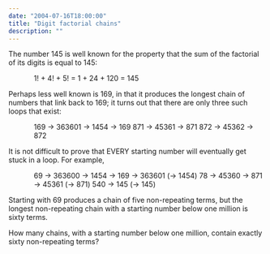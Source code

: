 ```yaml
---
date: "2004-07-16T18:00:00"
title: "Digit factorial chains"
description: ""
---
```


<p>The number 145 is well known for the property that the sum of the factorial of its digits is equal to 145:</p>
<p style="margin-left:50px;">1! + 4! + 5! = 1 + 24 + 120 = 145</p>
<p>Perhaps less well known is 169, in that it produces the longest chain of numbers that link back to 169; it turns out that there are only three such loops that exist:</p>
<p style="margin-left:50px;">169 → 363601 → 1454 → 169
871 → 45361 → 871
872 → 45362 → 872</p>
<p>It is not difficult to prove that EVERY starting number will eventually get stuck in a loop. For example,</p>
<p style="margin-left:50px;">69 → 363600 → 1454 → 169 → 363601 (→ 1454)
78 → 45360 → 871 → 45361 (→ 871)
540 → 145 (→ 145)</p>
<p>Starting with 69 produces a chain of five non-repeating terms, but the longest non-repeating chain with a starting number below one million is sixty terms.</p>
<p>How many chains, with a starting number below one million, contain exactly sixty non-repeating terms?</p>

